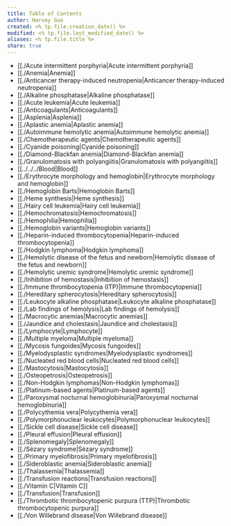 ```yaml
---
title: Table of Contents
author: Harvey Guo
created: <% tp.file.creation_date() %>
modified: <% tp.file.last_modified_date() %>
aliases: <% tp.file.title %>
share: true
---
```

- [[./Acute intermittent porphyria|Acute intermittent porphyria]]
- [[./Anemia|Anemia]]
- [[./Anticancer therapy-induced neutropenia|Anticancer therapy-induced neutropenia]]
- [[./Alkaline phosphatase|Alkaline phosphatase]]
- [[./Acute leukemia|Acute leukemia]]
- [[./Anticoagulants|Anticoagulants]]
- [[./Asplenia|Asplenia]]
- [[./Aplastic anemia|Aplastic anemia]]
- [[./Autoimmune hemolytic anemia|Autoimmune hemolytic anemia]]
- [[./Chemotherapeutic agents|Chemotherapeutic agents]]
- [[./Cyanide poisoning|Cyanide poisoning]]
- [[./Diamond-Blackfan anemia|Diamond-Blackfan anemia]]
- [[./Granulomatosis with polyangiitis|Granulomatosis with polyangiitis]]
- [[../../../Blood|Blood]]
- [[./Erythrocyte morphology and hemoglobin|Erythrocyte morphology and hemoglobin]]
- [[./Hemoglobin Barts|Hemoglobin Barts]]
- [[./Heme synthesis|Heme synthesis]]
- [[./Hairy cell leukemia|Hairy cell leukemia]]
- [[./Hemochromatosis|Hemochromatosis]]
- [[./Hemophilia|Hemophilia]]
- [[./Hemoglobin variants|Hemoglobin variants]]
- [[./Heparin-induced thrombocytopenia|Heparin-induced thrombocytopenia]]
- [[./Hodgkin lymphoma|Hodgkin lymphoma]]
- [[./Hemolytic disease of the fetus and newborn|Hemolytic disease of the fetus and newborn]]
- [[./Hemolytic uremic syndrome|Hemolytic uremic syndrome]]
- [[./Inhibition of hemostasis|Inhibition of hemostasis]]
- [[./Immune thrombocytopenia (ITP)|Immune thrombocytopenia]]
- [[./Hereditary spherocytosis|Hereditary spherocytosis]]
- [[./Leukocyte alkaline phosphatase|Leukocyte alkaline phosphatase]]
- [[./Lab findings of hemolysis|Lab findings of hemolysis]]
- [[./Macrocytic anemias|Macrocytic anemias]]
- [[./Jaundice and cholestasis|Jaundice and cholestasis]]
- [[./Lymphocyte|Lymphocyte]]
- [[./Multiple myeloma|Multiple myeloma]]
- [[./Mycosis fungoides|Mycosis fungoides]]
- [[./Myelodysplastic syndromes|Myelodysplastic syndromes]]
- [[./Nucleated red blood cells|Nucleated red blood cells]]
- [[./Mastocytosis|Mastocytosis]]
- [[./Osteopetrosis|Osteopetrosis]]
- [[./Non-Hodgkin lymphomas|Non-Hodgkin lymphomas]]
- [[./Platinum-based agents|Platinum-based agents]]
- [[./Paroxysmal nocturnal hemoglobinuria|Paroxysmal nocturnal hemoglobinuria]]
- [[./Polycythemia vera|Polycythemia vera]]
- [[./Polymorphonuclear leukocytes|Polymorphonuclear leukocytes]]
- [[./Sickle cell disease|Sickle cell disease]]
- [[./Pleural effusion|Pleural effusion]]
- [[./Splenomegaly|Splenomegaly]]
- [[./Sézary syndrome|Sézary syndrome]]
- [[./Primary myelofibrosis|Primary myelofibrosis]]
- [[./Sideroblastic anemia|Sideroblastic anemia]]
- [[./Thalassemia|Thalassemia]]
- [[./Transfusion reactions|Transfusion reactions]]
- [[./Vitamin C|Vitamin C]]
- [[./Transfusion|Transfusion]]
- [[./Thrombotic thrombocytopenic purpura (TTP)|Thrombotic thrombocytopenic purpura]]
- [[./Von Willebrand disease|Von Willebrand disease]]

